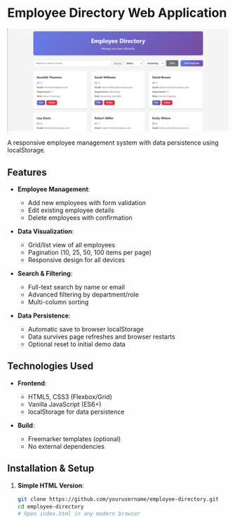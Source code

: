 # Employee Directory Web Application

![Dashboard Screenshot](./screenshots/dashboard-desktop.png)

A responsive employee management system with data persistence using localStorage.

## Features

- **Employee Management**:
  - Add new employees with form validation
  - Edit existing employee details
  - Delete employees with confirmation

- **Data Visualization**:
  - Grid/list view of all employees
  - Pagination (10, 25, 50, 100 items per page)
  - Responsive design for all devices

- **Search & Filtering**:
  - Full-text search by name or email
  - Advanced filtering by department/role
  - Multi-column sorting

- **Data Persistence**:
  - Automatic save to browser localStorage
  - Data survives page refreshes and browser restarts
  - Optional reset to initial demo data

## Technologies Used

- **Frontend**:
  - HTML5, CSS3 (Flexbox/Grid)
  - Vanilla JavaScript (ES6+)
  - localStorage for data persistence

- **Build**:
  - Freemarker templates (optional)
  - No external dependencies

## Installation & Setup

1. **Simple HTML Version**:
   ```bash
   git clone https://github.com/yourusername/employee-directory.git
   cd employee-directory
   # Open index.html in any modern browser